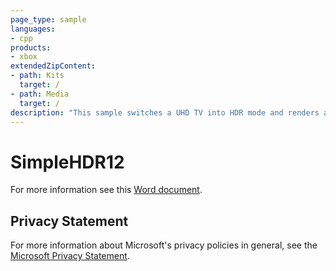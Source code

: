 ```yaml
---
page_type: sample
languages:
- cpp
products:
- xbox
extendedZipContent:
- path: Kits
  target: /
- path: Media
  target: /
description: "This sample switches a UHD TV into HDR mode and renders an HDR scene with values higher than 1.0f, which will be displayed as brighter than white on a UHD TV using DirectX 12 on Xbox One."
---
```


# SimpleHDR12

For more information see this [Word document](https://github.com/microsoft/Xbox-ATG-Samples/blob/master/XDKSamples/Graphics/SimpleHDR12/Readme.docx).

## Privacy Statement

For more information about Microsoft's privacy policies in general, see the [Microsoft Privacy Statement](https://privacy.microsoft.com/en-us/privacystatement/).

